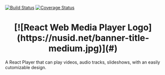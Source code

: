 [![Build Status](https://travis-ci.org/JohannC/React-Web-Media-Player.svg?branch=master)](https://travis-ci.org/JohannC/React-Web-Media-Player)
[![Coverage Status](https://coveralls.io/repos/github/JohannC/react-web-media-player/badge.svg?branch=master)](https://coveralls.io/github/JohannC/react-web-media-player?branch=master)

<h1 align='center'>
  [![React Web Media Player Logo](https://nusid.net/banner-title-medium.jpg)](#)
</h1>

A React Player that can play videos, audio tracks, slideshows, with an easily cutomizable design.